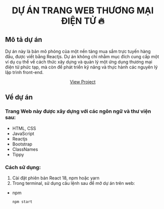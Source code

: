 <h1 align="center"> DỰ ÁN TRANG WEB THƯƠNG MẠI ĐIỆN TỬ 🔥</h1>

## Mô tả dự án

<div>
  <p>
    Dự án này là bản mô phỏng của một nền tảng mua sắm trực tuyến hàng đầu, được viết bằng Reactjs. Dự án không chỉ nhằm mục đích cung cấp một ví dụ cụ thể về cách thức xây dựng và quản lý một ứng dụng thương mại điện tử phức tạp, mà còn để phát triển kỹ năng và thực hành các nguyên lý lập trình front-end.
    <br />
    <p align="center"><a href="https://huyle2704.github.io/web-design-demo/">View Project</a></p>
  </p>
</div>

## Về dự án

### Trang Web này được xây dựng với các ngôn ngữ và thư viện sau:

-   HTML, CSS
-   JavaScript
-   Reactjs
-   Bootstrap
-   ClassNames
-   Tippy

### Cách sử dụng:

1. Cài đặt phiên bản React 18, npm hoặc yarn
2. Trong terminal, sử dụng câu lệnh sau để mở dự án trên web:

-   npm
    ```sh
    npm start
    ```
